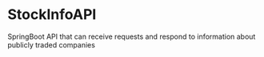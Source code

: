 # StockInfoAPI
SpringBoot API that can receive requests and respond to information about publicly traded companies
